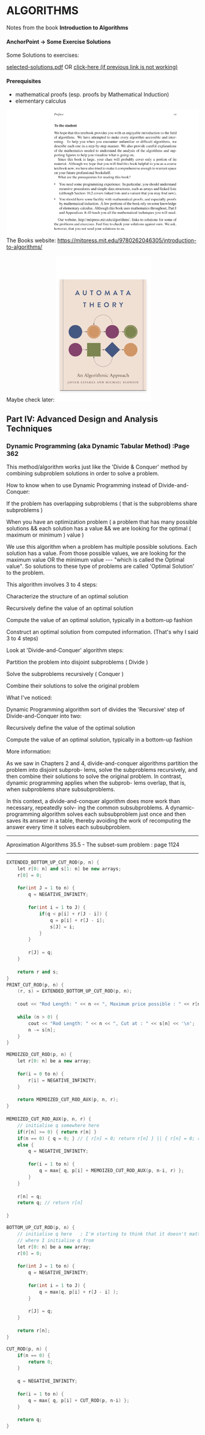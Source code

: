 # ALGORITHMS
Notes from the book **Introduction to Algorithms**

#### AnchorPoint -> Some Exercise Solutions
Some Solutions to exercises:

[selected-solutions.pdf](selected-solutions.pdf) OR <a href="selected-solutions.pdf" target="blank"> click-here (if previous link is not working)</a>

#### Prerequisites
- mathematical proofs (esp. proofs by Mathematical Induction)
- elementary calculus

![alt text](image.png)
The Books website: https://mitpress.mit.edu/9780262046305/introduction-to-algorithms/


Maybe check later:
![alt text](image-1.png)

## Part IV: Advanced Design and Analysis Techniques
### Dynamic Programming  (aka Dynamic Tabular Method) :Page 362 

This method/algorithm works just like the 'Divide & Conquer' method by combining subproblem solutions in order to solve a problem. 

 

How to know when to use Dynamic Programming instead of Divide-and-Conquer: 

If the problem has overlapping subproblems 
( that is the subproblems share subproblems ) 

When you have an optimization problem 
( a problem that has many possible solutions && each solution has a value && we are looking for the optimal ( maximum or minimum ) value ) 
 

We use this algorithm when a problem has multiple possible solutions. Each solution has a value. From those possible values, we are looking for the maximum value OR the minimum value --- "which is called the Optimal value". So solutions to these type of problems are called 'Optimal Solution' to the problem. 

 

This algorithm involves 3 to 4 steps: 

Characterize the structure of an optimal solution 

Recursively define the value of an optimal solution 

Compute the value of an optimal solution, typically in a bottom-up fashion 

Construct an optimal solution from computed information. 
(That's why I said 3 to 4 steps) 

 

Look at 'Divide-and-Conquer' algorithm steps: 

Partition the problem into disjoint subproblems ( Divide ) 

Solve the subproblems recursively ( Conquer ) 

Combine their solutions to solve the original problem 

 

What I've noticed: 

Dynamic Programming algorithm sort of divides the 'Recursive' step of Divide-and-Conquer into two: 

Recursively define the value of the optimal solution 

Compute the value of an optimal solution, typically in a bottom-up fashion 

 

More information: 

As we saw in Chapters 2 and 4, divide-and-conquer algorithms partition the problem into disjoint subprob- lems, solve the subproblems recursively, and then combine their solutions to solve the original problem. In contrast, dynamic programming applies when the subprob- lems overlap, that is, when subproblems share subsubproblems.  

 

In this context, a divide-and-conquer algorithm does more work than necessary, repeatedly solv- ing the common subsubproblems. A dynamic-programming algorithm solves each subsubproblem just once and then saves its answer in a table, thereby avoiding the work of recomputing the answer every time it solves each subsubproblem.  

 

-----------------------------------
Aproximation Algorithms 
35.5 - The subset-sum problem       : page 1124 

------------------------------


```cpp
EXTENDED_BOTTOM_UP_CUT_ROD(p, n) {
    let r[0: n] and s[1: n] be new arrays;
    r[0] = 0;

    for(int J = 1 to n) {
        q = NEGATIVE_INFINITY;

        for(int i = 1 to J) {
            if(q < p[i] + r[J - i]) {
                q = p[i] + r[J - i];
                s[J] = i;
            }
        }

        r[J] = q;
    }

    return r and s;
}
PRINT_CUT_ROD(p, n) {
    (r, s) = EXTENDED_BOTTOM_UP_CUT_ROD(p, n);

    cout << "Rod Length: " << n << ", Maximum price possible : " << r[n] << '\n';

    while (n > 0) {
        cout << "Rod Length: " << n << ", Cut at : " << s[n] << '\n';
        n -= s[n];
    }
}
```

```cpp
MEMOIZED_CUT_ROD(p, n) {
    let r[0: n] be a new array;

    for(i = 0 to n) {
        r[i] = NEGATIVE_INFINITY;
    }

    return MEMOIZED_CUT_ROD_AUX(p, n, r);
}

MEMOIZED_CUT_ROD_AUX(p, n, r) {
    // initialise q somewhere here
    if(r[n] >= 0) { return r[n] }
    if(n == 0) { q = 0; } // { r[n] = 0; return r[n] } || { r[n] = 0; return 0 }
    else {
        q = NEGATIVE_INFINITY;

        for(i = 1 to n) {
            q = max{ q, p[i] + MEMOIZED_CUT_ROD_AUX(p, n-i, r) };
        }
    }

    r[n] = q;
    return q; // return r[n]
    
}
```

```cpp
BOTTOM_UP_CUT_ROD(p, n) {
    // initialise q here   : I'm starting to think that it doesn't matter
    // where I initialise q from
    let r[0: n] be a new array;
    r[0] = 0;

    for(int J = 1 to n) {
        q = NEGATIVE_INFINITY;

        for(int i = 1 to J) {           
            q = max(q, p[i] + r[J - i] );            
        }

        r[J] = q;
    }

    return r[n];
}

```

```cpp
CUT_ROD(p, n) {
    if(n == 0) {
        return 0;
    }

    q = NEGATIVE_INFINITY;

    for(i = 1 to n) {
        q = max{ q, p[i] + CUT_ROD(p, n-i) };
    }

    return q;
}

```